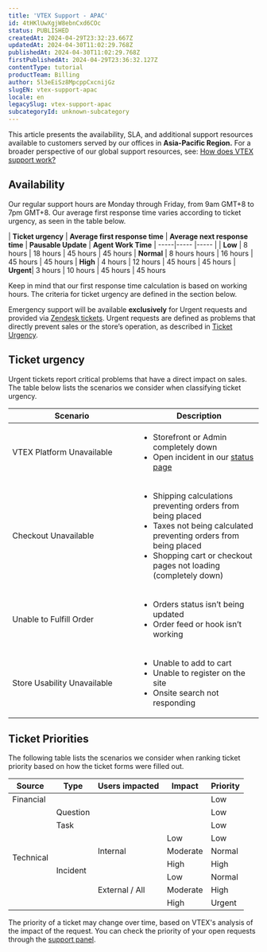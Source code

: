 ```yaml
---
title: 'VTEX Support - APAC'
id: 4tHKlUwXgjW8ebnCxd6COc
status: PUBLISHED
createdAt: 2024-04-29T23:32:23.667Z
updatedAt: 2024-04-30T11:02:29.768Z
publishedAt: 2024-04-30T11:02:29.768Z
firstPublishedAt: 2024-04-29T23:36:32.127Z
contentType: tutorial
productTeam: Billing
author: 5l3eEiSz8MpcppCxcnijGz
slugEN: vtex-support-apac
locale: en
legacySlug: vtex-support-apac
subcategoryId: unknown-subcategory
---
```


This article presents the availability, SLA, and additional support resources available to customers served by our offices in **Asia-Pacific Region.** For a broader perspective of our global support resources, see: [How does VTEX support work?](/en/faq/how-does-vtex-support-work--3kACEfni4m8Yxa1vnf2ebe)

## Availability
Our regular support hours are Monday through Friday, from 9am GMT+8 to 7pm GMT+8. Our average first response time varies according to ticket urgency, as seen in the table below.

| **Ticket urgency** | **Average first response time** | **Average next response time** | **Pausable Update** | **Agent Work Time**
| -----|----- |----- |
| **Low**   | 8 hours  | 18 hours | 45 hours | 45 hours
| **Normal** | 8 hours hours | 16 hours | 45 hours | 45 hours
| **High** | 4 hours | 12 hours | 45 hours | 45 hours
| **Urgent**| 3 hours | 10 hours | 45 hours | 45 hours

Keep in mind that our first response time calculation is based on working hours. The criteria for ticket urgency are defined in the section below.  

<div class="alert alert-warning">
Emergency support will be available <b>exclusively</b> for Urgent requests and provided via <a href="https://help.vtex.com/en/tutorial/opening-tickets-to-vtex-support--16yOEqpO32UQYygSmMSSAM">Zendesk tickets</a>. Urgent requests are defined as problems that directly prevent sales or the store’s operation, as described in <a href="#ticket-urgency">Ticket Urgency</a>.
</div>

## Ticket urgency

Urgent tickets report critical problems that have a direct impact on sales. The table below lists the scenarios we consider when classifying ticket urgency.

<table class="w-100 center mv7 bb b--gray" style="border-spacing: 0px; border-collapse: collapse;">
    <thead>
        <tr class="bb b--muted-3">
            <th class="t-body fw5 c-muted-1 bb bw1 pa2 pb3 b--muted-3 tl">Scenario</th>
            <th class="t-body fw5 c-muted-1 bb bw1 pa2 pb3 b--muted-3 tl">Description</th>
        </tr>
    </thead>
    <tbody>
        <tr class="bb b--muted-3">
            <td class="t-body pa5" style="min-width: 15rem;">VTEX Platform Unavailable</td>
            <td class="t-body pa5" style="min-width: 15rem;">
              <ul>
                <li>Storefront or Admin completely down</li>
                <li>Open incident in our <a href="https://status.vtex.com" target="_blank">status page</a></li>
              </ul>
            </td>
        </tr>
        <tr class="bb b--muted-3">
            <td class="t-body pa5" style="min-width: 15rem;">Checkout Unavailable</td>
            <td class="t-body pa5" style="min-width: 15rem;">
              <ul>
                <li>Shipping calculations preventing orders from being placed</li>
                <li>Taxes not being calculated preventing orders from being placed</li>
                <li>Shopping cart or checkout pages not loading (completely down)</li>
              </ul>
            </td>
        </tr>
        <tr class="bb b--muted-3">
            <td class="t-body pa5" style="min-width: 15rem;">Unable to Fulfill Order</td>
            <td class="t-body pa5" style="min-width: 15rem;">
              <ul>
                <li>Orders status isn’t being updated</li>
                <li>Order feed or hook isn’t working</li>
              </ul>
            </td>
        </tr>
        <tr class="bb b--muted-3">
            <td class="t-body pa5" style="min-width: 15rem;">Store Usability Unavailable</td>
            <td class="t-body pa5" style="min-width: 15rem;">
              <ul>
                <li>Unable to add to cart</li>
                <li>Unable to register on the site</li>
                <li>Onsite search not responding</li>
              </ul>
            </td>
        </tr>
    </tbody>
</table>

## Ticket Priorities

The following table lists the scenarios we consider when ranking ticket priority based on how the ticket forms were filled out.  

<table class="w-100 center mv7 bb b--gray" style="border-spacing: 0px; border-collapse: collapse;">
    <thead>
        <tr class="bb b--muted-3">
            <th class="t-body fw5 c-muted-1 bb bw1 pa2 pb3 b--muted-3 tl">Source</th>
            <th class="t-body fw5 c-muted-1 bb bw1 pa2 pb3 b--muted-3 tl">Type</th>
            <th class="t-body fw5 c-muted-1 bb bw1 pa2 pb3 b--muted-3 tl">Users impacted</th>
            <th class="t-body fw5 c-muted-1 bb bw1 pa2 pb3 b--muted-3 tl">Impact</th>
            <th class="t-body fw5 c-muted-1 bb bw1 pa2 pb3 b--muted-3 tl">Priority</th>
        </tr>
    </thead>
    <tr class="bb b--muted-3">
        <td>Financial
        </td>
        <td>
        </td>
        <td>
        </td>
        <td>
        </td>
        <td>Low
        </td>
    </tr>
    <tr class="bb b--muted-3">
        <td rowspan="8" >Technical
        </td>
        <td>Question
        </td>
        <td>
        </td>
        <td>
        </td>
        <td>Low
        </td>
    </tr>
    <tr class="bb b--muted-3">
        <td>Task
        </td>
        <td>
        </td>
        <td>
        </td>
        <td>Low
        </td>
    </tr>
    <tr class="bb b--muted-3">
        <td rowspan="6" >Incident
        </td>
        <td rowspan="3" >Internal
        </td>
        <td>Low
        </td>
        <td>Low
        </td>
    </tr>
    <tr class="bb b--muted-3">
        <td>Moderate
        </td>
        <td>Normal
        </td>
    </tr>
    <tr class="bb b--muted-3">
        <td>High
        </td>
        <td>High
        </td>
    </tr>
    <tr class="bb b--muted-3">
        <td rowspan="3" >External / All
        </td>
        <td>Low
        </td>
        <td>Normal
        </td>
    </tr>
    <tr class="bb b--muted-3">
        <td>Moderate
        </td>
        <td>High
        </td>
    </tr>
    <tr class="bb b--muted-3">
        <td>High
        </td>
        <td>Urgent
        </td>
    </tr>
</table>

The priority of a ticket may change over time, based on VTEX's analysis of the impact of the request. You can check the priority of your open requests through the [support panel](https://support.vtex.com/hc/en/requests).

